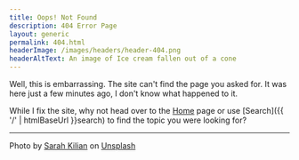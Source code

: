 ```yaml
---
title: Oops! Not Found
description: 404 Error Page
layout: generic
permalink: 404.html
headerImage: /images/headers/header-404.png
headerAltText: An image of Ice cream fallen out of a cone
---
```


Well, this is embarrassing. The site can't find the page you asked for. It was here just a few minutes ago, I don't know what happened to it. 

While I fix the site, why not head over to the [Home](/) page or use [Search]({{ '/' | htmlBaseUrl }}search) to find the topic you were looking for?

***

Photo by <a href="https://unsplash.com/@rojekilian" target="_blank">Sarah Kilian</a> on <a href="https://unsplash.com/s/photos/oops" target="_blank">Unsplash</a>
  